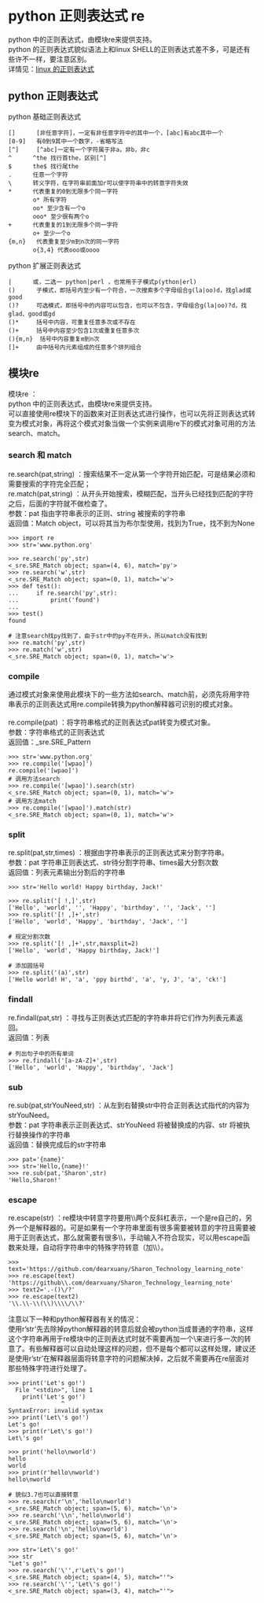 # python 正则表达式 re
python 中的正则表达式，由模块re来提供支持。</br>
python 的正则表达式貌似语法上和linux SHELL的正则表达式差不多，可是还有些许不一样，要注意区别。</br>
详情见：[linux 的正则表达式](https://github.com/dearxuany/Sharon_Technology_learning_note/blob/master/linux_note/Linux%20%E6%96%87%E4%BB%B6%E5%90%8D%E5%91%BD%E5%90%8D%E8%A7%84%E5%88%99.MD#%E6%AD%A3%E5%88%99%E8%A1%A8%E8%BE%BE%E5%BC%8F)

## python 正则表达式

python 基础正则表达式
```
[]      [非任意字符]，一定有非任意字符中的其中一个，[abc]有abc其中一个
[0-9]   有0到9其中一个数字，-省略写法
[^]     [^abc]一定有一个字符属于非a，非b，非c 
^      ^the 找行首the，区别[^]
$      the$ 找行尾the
.      任意一个字符
\      转义字符，在字符串前面加r可以使字符串中的转意字符失效
*      代表重复的0到无限多个同一字符
       o* 所有字符
       oo* 至少含有一个o
       ooo* 至少很有两个o
+      代表重复的1到无限多个同一字符
       o+ 至少一个o
{m,n}   代表重复至少m到n次的同一字符
       o{3,4} 代表ooo或oooo
```
python 扩展正则表达式
```
|      或，二选一 python|perl ，也常用于子模式p(ython|erl)
()      子模式，即括号内至少有一个符合，一次搜索多个字母组合g(la|oo)d，找glad或good
()?     可选模式，即括号中的内容可以包含，也可以不包含，字母组合g(la|oo)?d，找glad、good或gd
()*     括号中内容，可重复任意多次或不存在
()+     括号中内容至少包含1次或重复任意多次
(){m,n}  括号中内容重复m到n次
[]+     由中括号内元素组成的任意多个排列组合
```
## 模块re
模块re ：</br>
python 中的正则表达式，由模块re来提供支持。</br>
可以直接使用re模块下的函数来对正则表达式进行操作，也可以先将正则表达式转变为模式对象，再将这个模式对象当做一个实例来调用re下的模式对象可用的方法search、match。

### search 和 match
re.search(pat,string) ：搜索结果不一定从第一个字符开始匹配，可是结果必须和需要搜索的字符完全匹配；</br>
re.match(pat,string) ：从开头开始搜索，模糊匹配，当开头已经找到匹配的字符之后，后面的字符就不做检查了。</br>
参数：pat 指由字符串表示的正则、string 被搜索的字符串</br>
返回值：Match object，可以将其当为布尔型使用，找到为True，找不到为None</br>
```
>>> import re
>>> str='www.python.org'

>>> re.search('py',str)
<_sre.SRE_Match object; span=(4, 6), match='py'>
>>> re.search('w',str)
<_sre.SRE_Match object; span=(0, 1), match='w'>
>>> def test():
...     if re.search('py',str):
...         print('found')
... 
>>> test()
found

# 注意search找py找到了，由于str中的py不在开头，所以match没有找到
>>> re.match('py',str)
>>> re.match('w',str)
<_sre.SRE_Match object; span=(0, 1), match='w'>
```
### compile
通过模式对象来使用此模块下的一些方法如search、match前，必须先将用字符串表示的正则表达式用re.compile转换为python解释器可识别的模式对象。</br>
</br>
re.compile(pat) ：将字符串格式的正则表达式pat转变为模式对象。</br>
参数：字符串格式的正则表达式</br>
返回值：_sre.SRE_Pattern</br>
```
>>> str='www.python.org'
>>> re.compile('[wpao]')
re.compile('[wpao]')
# 调用方法search
>>> re.compile('[wpao]').search(str)
<_sre.SRE_Match object; span=(0, 1), match='w'>
# 调用方法match
>>> re.compile('[wpao]').match(str)
<_sre.SRE_Match object; span=(0, 1), match='w'>
```

### split
re.split(pat,str,times) ：根据由字符串表示的正则表达式来分割字符串。</br>
参数：pat 字符串正则表达式、str待分割字符串、times最大分割次数</br>
返回值：列表元素输出分割后的字符串</br>
```
>>> str='Hello world! Happy birthday, Jack!'

>>> re.split('[ !,]',str)
['Hello', 'world', '', 'Happy', 'birthday', '', 'Jack', '']
>>> re.split('[! ,]+',str)
['Hello', 'world', 'Happy', 'birthday', 'Jack', '']

# 规定分割次数
>>> re.split('[! ,]+',str,maxsplit=2)
['Hello', 'world', 'Happy birthday, Jack!']

# 添加圆括号
>>> re.split('(a)',str)
['Hello world! H', 'a', 'ppy birthd', 'a', 'y, J', 'a', 'ck!']
```

### findall
re.findall(pat,str) ：寻找与正则表达式匹配的字符串并将它们作为列表元素返回。</br>
返回值：列表</br>
```
# 列出句子中的所有单词
>>> re.findall('[a-zA-Z]+',str)
['Hello', 'world', 'Happy', 'birthday', 'Jack']
```
### sub
re.sub(pat,strYouNeed,str) ：从左到右替换str中符合正则表达式指代的内容为strYouNeed。</br>
参数：pat 字符串表示正则表达式、strYouNeed 将被替换成的内容、str 将被执行替换操作的字符串</br>
返回值：替换完成后的str字符串</br>
```
>>> pat='{name}'
>>> str='Hello,{name}!'
>>> re.sub(pat,'Sharon',str)
'Hello,Sharon!'
```
### escape
re.escape(str) ：re模块中转意字符要用\\\\两个反斜杠表示，一个是re自己的，另外一个是解释器的。可是如果有一个字符串里面有很多需要被转意的字符且需要被用于正则表达式，那么就需要有很多\\\\，手动输入不符合现实，可以用escape函数来处理，自动将字符串中的特殊字符转意（加\\\\）。
```
>>> text='https://github.com/dearxuany/Sharon_Technology_learning_note'
>>> re.escape(text)
'https://github\\.com/dearxuany/Sharon_Technology_learning_note'
>>> text2='.-()\/?'
>>> re.escape(text2)
'\\.\\-\\(\\)\\\\/\\?'
```
注意以下一种和python解释器有关的情况：</br>
使用r’str’先去除掉python解释器的转意后就会被python当成普通的字符串，这样这个字符串再用于re模块中的正则表达式时就不需要再加一个\来进行多一次的转意了。有些解释器可以自动处理这样的问题，但不是每个都可以这样处理，建议还是使用r’str’在解释器层面将转意字符的问题解决掉，之后就不需要再在re层面对那些特殊字符进行处理了。
```
>>> print('Let's go!')
  File "<stdin>", line 1
    print('Let's go!')
               ^
SyntaxError: invalid syntax
>>> print('Let\'s go!')
Let's go!
>>> print(r'Let\'s go!')
Let\'s go!

>>> print('hello\nworld')
hello
world
>>> print(r'hello\nworld')
hello\nworld

# 貌似3.7也可以直接转意
>>> re.search(r'\n','hello\nworld')
<_sre.SRE_Match object; span=(5, 6), match='\n'>
>>> re.search('\\n','hello\nworld')
<_sre.SRE_Match object; span=(5, 6), match='\n'>
>>> re.search('\n','hello\nworld')
<_sre.SRE_Match object; span=(5, 6), match='\n'>

>>> str='Let\'s go!'
>>> str
"Let's go!"
>>> re.search('\'',r'Let\'s go!')
<_sre.SRE_Match object; span=(4, 5), match="'">
>>> re.search('\'','Let\'s go!')
<_sre.SRE_Match object; span=(3, 4), match="'">
```
